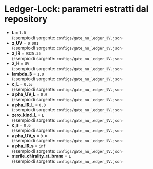 # Ledger-Lock: parametri estratti dal repository

- **L** = `1.0`  
  (esempio di sorgente: `configs/gate_nu_ledger_UV.json`)
- **z_UV** = `0.001`  
  (esempio di sorgente: `configs/gate_nu_ledger_UV.json`)
- **z_IR** = `9325.35`  
  (esempio di sorgente: `configs/gate_nu_ledger_UV.json`)
- **z_H** = `UV`  
  (esempio di sorgente: `configs/gate_nu_ledger_UV.json`)
- **lambda_B** = `1.0`  
  (esempio di sorgente: `configs/gate_nu_ledger_UV.json`)
- **c_L** = `0.55`  
  (esempio di sorgente: `configs/gate_nu_ledger_UV.json`)
- **alpha_UV_L** = `0.0`  
  (esempio di sorgente: `configs/gate_nu_ledger_UV.json`)
- **alpha_IR_L** = `0.0`  
  (esempio di sorgente: `configs/gate_nu_ledger_UV.json`)
- **zero_kind_L** = `L`  
  (esempio di sorgente: `configs/gate_nu_ledger_UV.json`)
- **c_s** = `0.6`  
  (esempio di sorgente: `configs/gate_nu_ledger_UV.json`)
- **alpha_UV_s** = `0.0`  
  (esempio di sorgente: `configs/gate_nu_ledger_UV.json`)
- **alpha_IR_s** = `inf`  
  (esempio di sorgente: `configs/gate_nu_ledger_UV.json`)
- **sterile_chirality_at_brane** = `L`  
  (esempio di sorgente: `configs/gate_nu_ledger_UV.json`)